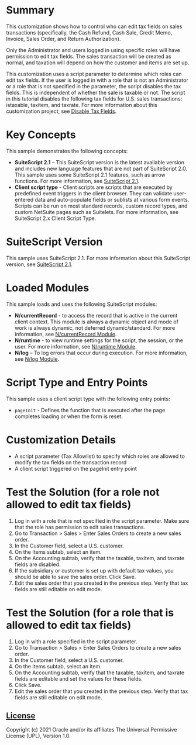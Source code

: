 # Summary
This customization shows how to control who can edit tax fields on sales transactions (specifically, the Cash Refund, Cash Sale, Credit Memo, Invoice, Sales Order, and Return Authorization).

Only the Administrator and users logged in using specific roles will have permission to edit tax fields. The sales transaction will be created as normal, and taxation will depend on how the customer and items are set up. 

This customization uses a script parameter to determine which roles can edit tax fields. If the user is logged in with a role that is not an Administrator or a role that is not specified in the parameter, the script disables the tax fields. This is independent of whether the sale is taxable or not. The script in this tutorial disables the following tax fields for U.S. sales transactions: istaxable, taxitem, and taxrate. For more information about this customization project, see [Disable Tax Fields](https://docs.oracle.com/en/cloud/saas/netsuite/ns-online-help/section_157174758775.html).

# Key Concepts
This sample demonstrates the following concepts:

* **SuiteScript 2.1** – This SuiteScript version is the latest available version and includes new language features that are not part of SuiteScript 2.0. This sample uses some SuiteScript 2.1 features, such as arrow functions. For more information, see [SuiteScript 2.1](https://system.netsuite.com/app/help/helpcenter.nl?fid=chapter_156042690639.html).
* **Client script type** - Client scripts are scripts that are executed by predefined event triggers in the client browser. They can validate user-entered data and auto-populate fields or sublists at various form events. Scripts can be run on most standard records, custom record types, and custom NetSuite pages such as Suitelets. For more information, see SuiteScript 2.x Client Script Type.

# SuiteScript Version
This sample uses SuiteScript 2.1. For more information about this SuiteScript version, see [SuiteScript 2.1](https://system.netsuite.com/app/help/helpcenter.nl?fid=chapter_156042690639.html).

# Loaded Modules
This sample loads and uses the following SuiteScript modules:

* **N/currentRecord** - to access the record that is active in the current client context. This module is always a dynamic object and mode of work is always dynamic, not deferred dynamic/standard. For more information, see [N/currentRecord Module](https://system.netsuite.com/app/help/helpcenter.nl?fid=section_4625600928.html).
* **N/runtime** - to view runtime settings for the script, the session, or the user. For more information, see [N/runtime Module](https://system.netsuite.com/app/help/helpcenter.nl?fid=section_4296359529.html).
* **N/log** – To log errors that occur during execution. For more information, see [N/log Module](https://system.netsuite.com/app/help/helpcenter.nl?fid=section_4574548135.html).

# Script Type and Entry Points
This sample uses a client script type with the following entry points:

* `pageInit` - Defines the function that is executed after the page completes loading or when the form is reset.

# Customization Details
* A script parameter (Tax Allowlist) to specify which roles are allowed to modify the tax fields on the transaction record
* A client script triggered on the pageInit entry point

# Test the Solution (for a role not allowed to edit tax fields)
1. Log in with a role that is not specified in the script parameter. Make sure that the role has permission to edit sales transactions.
2. Go to Transaction > Sales > Enter Sales Orders to create a new sales order.
3. In the Customer field, select a U.S. customer.
4. On the Items subtab, select an item.
5. On the Accounting subtab, verify that the taxable, taxitem, and taxrate fields are disabled.
6. If the subsidiary or customer is set up with default tax values, you should be able to save the sales order. Click Save.
7. Edit the sales order that you created in the previous step. Verify that tax fields are still editable on edit mode.

# Test the Solution (for a role that is allowed to edit tax fields)
1. Log in with a role specified in the script parameter. 
2. Go to Transaction > Sales > Enter Sales Orders to create a new sales order.
3. In the Customer field, select a U.S. customer.
4. On the Items subtab, select an item.
5. On the Accounting subtab, verify that the taxable, taxitem, and taxrate fields are editable and set the values for these fields.
6. Click Save.
7. Edit the sales order that you created in the previous step. Verify that tax fields are still editable on edit mode.


## [License](./LICENSE.txt)
Copyright (c) 2021 Oracle and/or its affiliates The Universal Permissive License (UPL), Version 1.0.

